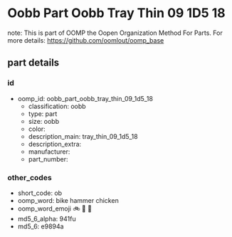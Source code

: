 # Oobb Part Oobb Tray Thin 09 1D5 18  

note: This is part of OOMP the Oopen Organization Method For Parts. For more details: https://github.com/oomlout/oomp_base

##  part details





### id
* oomp_id: oobb_part_oobb_tray_thin_09_1d5_18
  * classification: oobb
  * type: part
  * size: oobb
  * color: 
  * description_main: tray_thin_09_1d5_18
  * description_extra: 
  * manufacturer: 
  * part_number: 

### other_codes
* short_code: ob
* oomp_word: bike hammer chicken
* oomp_word_emoji :bike: :hammer: :chicken:
* md5_6_alpha: 941fu
* md5_6: e9894a